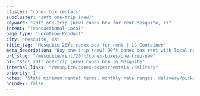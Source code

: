 ```yaml
---
cluster: "conex box rentals"
subcluster: "20ft one-trip (new)"
keyword: "20ft one-trip (new) conex box for rent Mesquite, TX"
intent: "Transactional-Local"
page_type: "Location-Product"
city: "Mesquite, TX"
title_tag: "Mesquite 20ft conex box for rent | LC Container"
meta_description: "Buy one-trip (new) 20ft conex box rent with local delivery in Mesquite, TX. LC Container — local Since 2003. Request a fast quote today."
url_slug: "/mesquite/rent/20ft/conex-boxes/one-trip-new"
h1: "Rent 20ft one-trip (new) conex box in Mesquite"
internal_links: "/mesquite/conex-boxes/rentals,/delivery"
priority: 1
notes: "State minimum rental terms, monthly rate ranges, delivery/pickup fees, service area."
noindex: false
---
```


<!-- TODO: Add unique city/inventory copy, images, and internal links here. -->
